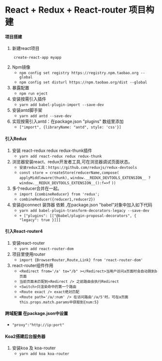 # React + Redux + React-router 项目构建

#### 项目搭建

1. 新建react项目
   
```
    create-react-app myapp

```
2. Npm镜像 
   - `npm config set registry https://registry.npm.taobao.org --global`
   - `npm config set disturl https://npm.taobao.org/dist --global`
3. 暴露配置
   - `npm run eject`
4. 安装按需引入插件 
   - `yarn add babel-plugin-import --save-dev`
5. 安装antd脚手架
   - `yarn add antd --save-dev`     
6. 实现按需引入antd：在package.json "plugins" 数组里添加
   - `["import", {libraryName: "antd", style: 'css'}]` 
#### 引入Redux
1. 安装 react-redux redux redux-thunk插件
   - `yarn add react-redux redux redux-thunk`
2. 浏览器安装react、redux开发者工具,可在浏览器调试页面状态。
   - `安装redux工具：https://github.com/reduxjs/redux-devtools`
   - `const store = createStore(reducerName,compose(`
        `applyMiddleware(thunk),`
        `window.__REDUX_DEVTOOLS_EXTENSION__ ? window.__REDUX_DEVTOOLS_EXTENSION__():f=>f`
     `))`
3. 多个reducer合并在一起。 
	 - `import {combineReducer} from 'redux';`
	 - `combineReducer({reducer1,reducer2})`
3. 安装@connect 装饰器 依赖 ,在package.json "babel"对象中加入如下代码
   - `yarn add babel-plugin-transform-decorators-legacy --save-dev`
   - `+ ["plugins": [["@babel/plugin-proposal-decorators", { "legacy": true }]]]`
#### 引入React-router4
1. 安装react-router
   - `yarn add react-router-dom`
2. 项目里使用router
   - `import {BrowserRouter,Route,Link} from 'react-router-dom'`
3. react-router组件作用
   - `<Redirect from='/a' to="/b" ></Redirect>当用户访问a页面时会自动跳到b页面`
   - `当前页面未匹配到<Redirect /> 之前路由会执行Redirect` 
   - `<Switch>只渲染命中的第一个路由`
   - `<Route exact /> exact绝对匹配`
   - `<Route path='/a/:num' /> 在访问路由'/a/5'时，可在a页面this.props.match.params中获取到{num:5}` 
#### 跨域配置 在package.json中设置
   - `"proxy":"http://ip:port"`
#### Koa2搭建后台服务器
1. 安装koa 及 koa-router
   - `yarn add koa koa-router`



    

